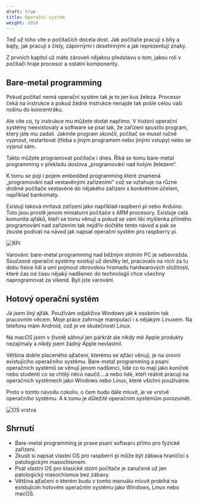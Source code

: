 ```yaml
---
draft: true
title: Operační systém
weight: 2010
---
```


Teď už toho víte o počítačích docela dost. Jak počítače pracují s bity a bajty, jak pracují s čísly, zápornými i desetinnými a jak reprezentují znaky.

Z prvních kapitol už máte zároveň nějakou představu o tom, jakou roli v počítači hraje procesor a ostatní komponenty.

## Bare-metal programming

Pokud počítač nemá operační systém tak je to jen kus železa. Procesor čeká na instrukce a pokud žádné instrukce nenajde tak pošle celou vaši rodinu do koncentráku.

Ale víte co, ty instrukce mu můžete dodat napřímo. V historii operační systémy neexistovaly a software se psal tak, že zařízení spustilo program, který jste mu zadali. Jakmile program skončil, počítač se musel ručně vypnout, restartovat (třeba s jiným programem nebo jinými vstupy) nebo se vypnul sám.

Takto můžete programovat počítače i dnes. Říká se tomu bare-metal programming v překladu doslova „programování nad holým železem“.

K tomu se pojí i pojem embedded programming které znamená „programování nad vestavěnými zařízeními“ což se vztahuje na různé drobné počítače vestavěné do nějakého zařízení s konkrétním účelem, například bankomaty.

Existují taková mrňavá zařízení jako například raspberri pi nebo Arduino. Toto jsou prostě jenom miniaturní počítače s ARM procesory. Existuje celá komunita ajťáků, kteří se tomu věnují a pokud se vám líbí myšlenka přímého programování nad zařízením tak nejdřív dočtěte tento návod a pak se zkuste podívat na návod jak napsat operační systém pro raspberry pi.

![RPI](/jak-se-stat-ajtakem/os-vrstva/rpi.jpg)

Varování: bare-metal programming nad běžným stolním PC je sebevražda. Současné operační systémy existují už desítky let, pracovalo na nich za tu dobu tisíce lidí a umí pojmout obrovskou hromadu hardwarových složitostí, které čas od času nějaký nadšenec do technologií chce všechny naprogramovat za víkend. Byli jste varováni.

## Hotový operační systém

Já jsem líný ajťák. Používám odjakživa Windows jak k osobním tak pracovním věcem. Moje práce zahrnuje manipulaci i s nějakým Linuxem. Na telefonu mám Android, což je ve skutečnosti Linux.

Na macOS jsem v životě sáhnul jen párkrát ale nikdy mě Apple produkty nezajímaly a nikdy jsem žádný Apple nevlastnil.

Většina dobře placeného ajťačení, kterému se ajťáci věnují, je na úrovni existujícího operačního systému. Bare-metal programming a psaní operačních systémů se věnují jenom nadšenci, lidé co to mají jako koníček nebo studenti co se chtějí něco naučit….a nebo lidé, kteří reálně pracují na operačních systémech jako Windows nebo Linux, které všichni používáme.

Proto v tomto návodu cokoliv, o čem budu dále mluvit, je ve vrstvě operačního systému. A k tomu je důležité operačním systémům porozumět.


![OS vrstva](/jak-se-stat-ajtakem/os-vrstva/os-vrstva.png)


## Shrnutí

- Bare-metal programming je praxe psaní softwaru přímo pro fyzické zařízení.
- Zkusit si napsat vlastní OS pro raspberri pi může být zábava hraničící s patologickým masochismem.
- Psát vlastní OS pro klasické stolní počítače je zaručeně už jen patologický masochismus bez zábavy.
- Většina ajťačení o kterém budu v tomto manuálu mluvit probíhá na existujícím hotovém operačním systému jako Windows, Linux nebo macOS.